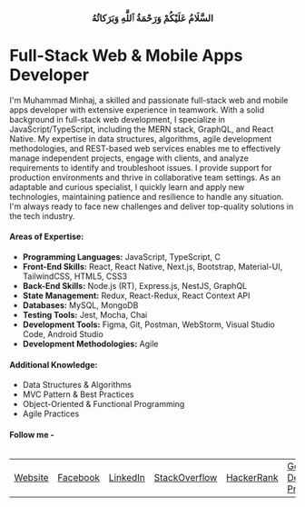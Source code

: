 <h3 align="center">
 السَّلَامُ عَلَيْكُمْ وَرَحْمَةُ ٱللَّهِ وَبَرَكاتُهُ
</h3>

# Full-Stack Web & Mobile Apps Developer

I'm Muhammad Minhaj, a skilled and passionate full-stack web and mobile apps developer with extensive experience in teamwork. With a solid background in full-stack web development, I specialize in JavaScript/TypeScript, including the MERN stack, GraphQL, and React Native. My expertise in data structures, algorithms, agile development methodologies, and REST-based web services enables me to effectively manage independent projects, engage with clients, and analyze requirements to identify and troubleshoot issues. I provide support for production environments and thrive in collaborative team settings. As an adaptable and curious specialist, I quickly learn and apply new technologies, maintaining patience and resilience to handle any situation. I'm always ready to face new challenges and deliver top-quality solutions in the tech industry.


#### Areas of Expertise:

- **Programming Languages:** JavaScript, TypeScript, C
- **Front-End Skills:** React, React Native, Next.js, Bootstrap, Material-UI, TailwindCSS, HTML5, CSS3
- **Back-End Skills:** Node.js (RT), Express.js, NestJS, GraphQL
- **State Management:** Redux, React-Redux, React Context API
- **Databases:** MySQL, MongoDB
- **Testing Tools:** Jest, Mocha, Chai
- **Development Tools:** Figma, Git, Postman, WebStorm, Visual Studio Code, Android Studio
- **Development Methodologies:** Agile

#### Additional Knowledge:

- Data Structures & Algorithms
- MVC Pattern & Best Practices
- Object-Oriented & Functional Programming
- Agile Practices


#### Follow me -

<table align="left">
  <tr>
    <td>
      <div>
        <a href="https://muhammadminhaj.github.io" target="_blank">Website</a>
      </div>
    </td>
    <td>
      <div>
        <a href="https://www.facebook.com/MuhammadMinhaj.info" target="_blank"
          >Facebook</a
        >
      </div>
    </td>
    <td>
      <div>
        <a href="https://www.linkedin.com/in/Muhammad-Minhaj" target="_blank"
          >LinkedIn</a
        >
      </div>
    </td>
    <td>
      <div>
        <a
          href="https://stackoverflow.com/users/13464821/muhammad-minhaj"
          target="_blank"
          >StackOverflow</a
        >
      </div>
    </td>
     <td>
      <div>
        <a
          href="https://www.hackerrank.com/MuhammadMinhaj"
          target="_blank"
          >HackerRank</a
        >
      </div>
    </td>
    <td>
      <div>
        <a href="https://g.dev/MuhammadMinhaj" target="_blank"
          >Google Developer Profile</a
        >
      </div>
    </td>
  </tr>
</table>

<!-- <br/>
<br/>

<!--
**MuhammadMinhaj/MuhammadMinhaj** is a ✨ _special_ ✨ repository because its `README.md` (this file) appears on your GitHub profile.

Here are some ideas to get you started:

- 🔭 I’m currently working on ...
- 🌱 I’m currently learning ...
- 👯 I’m looking to collaborate on ...
- 🤔 I’m looking for help with ...
- 💬 Ask me about ...
- 📫 How to reach me: ...
- 😄 Pronouns: ...
- ⚡ Fun fact: ...
  -->
